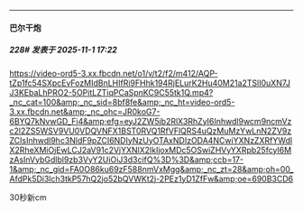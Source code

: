 ﻿
*****

####  巴尔干炮  
##### 228#       发表于 2025-11-1 17:22

https://video-ord5-3.xx.fbcdn.net/o1/v/t2/f2/m412/AQP-tZp1fc54SXpcEvFozMIdBnLHIfRi9FHhk194RjELurK2Hu40M21a2TSlI0uXN7JJ3KEbaLhPRO2-5OPitLZTiqPCaSpnKC9C55tk1Q.mp4?_nc_cat=100&amp;_nc_sid=8bf8fe&amp;_nc_ht=video-ord5-3.xx.fbcdn.net&amp;_nc_ohc=JR0koG7-6BYQ7kNvwGD_Fi4&amp;efg=eyJ2ZW5jb2RlX3RhZyI6Inhwdl9wcm9ncmVzc2l2ZS5WSV9VU0VDQVNFX1BST0RVQ1RfVFlQRS4uQzMuMzYwLnN2ZV9zZCIsInhwdl9hc3NldF9pZCI6NDIyNzUyOTAxNDIzODA4NCwiYXNzZXRfYWdlX2RheXMiOjEwLCJ2aV91c2VjYXNlX2lkIjoxMDc5OSwiZHVyYXRpb25fcyI6MzAsInVybGdlbl9zb3VyY2UiOiJ3d3cifQ%3D%3D&amp;ccb=17-1&amp;_nc_gid=FA0O86ku69zF588nmVxMgg&amp;_nc_zt=28&amp;oh=00_AfdPk5Di3lch3tkP57hQ2jo52bQVWKt2j-2PEz1yD1ZfFw&amp;oe=690B3CD6

30秒新cm

